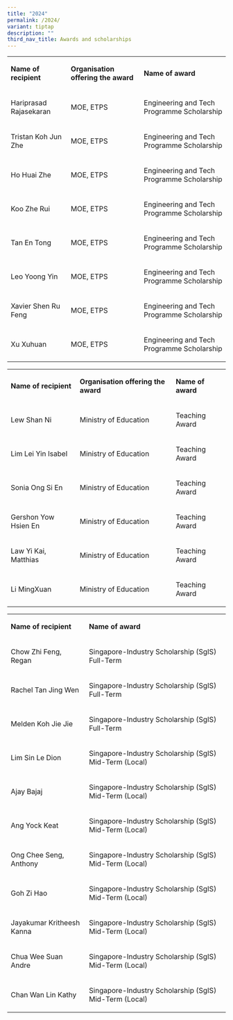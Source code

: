 ```yaml
---
title: "2024"
permalink: /2024/
variant: tiptap
description: ""
third_nav_title: Awards and scholarships
---
```

<table style="minWidth: 75px">
<colgroup>
<col>
<col>
<col>
</colgroup>
<tbody>
<tr>
<td rowspan="1" colspan="1">
<p><strong>Name of recipient</strong>
</p>
</td>
<td rowspan="1" colspan="1">
<p><strong>Organisation offering the award</strong>
</p>
</td>
<td rowspan="1" colspan="1">
<p><strong>Name of award&nbsp;</strong>
</p>
</td>
</tr>
<tr>
<td rowspan="1" colspan="1">
<p>Hariprasad Rajasekaran</p>
</td>
<td rowspan="1" colspan="1">
<p>MOE, ETPS</p>
</td>
<td rowspan="1" colspan="1">
<p>Engineering and Tech Programme Scholarship</p>
</td>
</tr>
<tr>
<td rowspan="1" colspan="1">
<p>Tristan Koh Jun Zhe</p>
</td>
<td rowspan="1" colspan="1">
<p>MOE, ETPS</p>
</td>
<td rowspan="1" colspan="1">
<p>Engineering and Tech Programme Scholarship</p>
</td>
</tr>
<tr>
<td rowspan="1" colspan="1">
<p>Ho Huai Zhe</p>
</td>
<td rowspan="1" colspan="1">
<p>MOE, ETPS</p>
</td>
<td rowspan="1" colspan="1">
<p>Engineering and Tech Programme Scholarship</p>
</td>
</tr>
<tr>
<td rowspan="1" colspan="1">
<p>Koo Zhe Rui</p>
</td>
<td rowspan="1" colspan="1">
<p>MOE, ETPS</p>
</td>
<td rowspan="1" colspan="1">
<p>Engineering and Tech Programme Scholarship</p>
</td>
</tr>
<tr>
<td rowspan="1" colspan="1">
<p>Tan En Tong</p>
</td>
<td rowspan="1" colspan="1">
<p>MOE, ETPS</p>
</td>
<td rowspan="1" colspan="1">
<p>Engineering and Tech Programme Scholarship</p>
</td>
</tr>
<tr>
<td rowspan="1" colspan="1">
<p>Leo Yoong Yin</p>
</td>
<td rowspan="1" colspan="1">
<p>MOE, ETPS</p>
</td>
<td rowspan="1" colspan="1">
<p>Engineering and Tech Programme Scholarship</p>
</td>
</tr>
<tr>
<td rowspan="1" colspan="1">
<p>Xavier Shen Ru Feng</p>
</td>
<td rowspan="1" colspan="1">
<p>MOE, ETPS</p>
</td>
<td rowspan="1" colspan="1">
<p>Engineering and Tech Programme Scholarship</p>
</td>
</tr>
<tr>
<td rowspan="1" colspan="1">
<p>Xu Xuhuan</p>
</td>
<td rowspan="1" colspan="1">
<p>MOE, ETPS</p>
</td>
<td rowspan="1" colspan="1">
<p>Engineering and Tech Programme Scholarship</p>
</td>
</tr>
</tbody>
</table>
<p></p>
<table style="minWidth: 75px">
<colgroup>
<col>
<col>
<col>
</colgroup>
<tbody>
<tr>
<td rowspan="1" colspan="1">
<p><strong>Name of recipient</strong>
</p>
</td>
<td rowspan="1" colspan="1">
<p><strong>Organisation offering the award</strong>
</p>
</td>
<td rowspan="1" colspan="1">
<p><strong>Name of award&nbsp;</strong>
</p>
</td>
</tr>
<tr>
<td rowspan="1" colspan="1">
<p>Lew Shan Ni</p>
</td>
<td rowspan="1" colspan="1">
<p>Ministry of Education</p>
</td>
<td rowspan="1" colspan="1">
<p>Teaching Award</p>
</td>
</tr>
<tr>
<td rowspan="1" colspan="1">
<p>Lim Lei Yin Isabel</p>
</td>
<td rowspan="1" colspan="1">
<p>Ministry of Education</p>
</td>
<td rowspan="1" colspan="1">
<p>Teaching Award</p>
</td>
</tr>
<tr>
<td rowspan="1" colspan="1">
<p>Sonia Ong Si En</p>
</td>
<td rowspan="1" colspan="1">
<p>Ministry of Education</p>
</td>
<td rowspan="1" colspan="1">
<p>Teaching Award</p>
</td>
</tr>
<tr>
<td rowspan="1" colspan="1">
<p>Gershon Yow Hsien En</p>
</td>
<td rowspan="1" colspan="1">
<p>Ministry of Education</p>
</td>
<td rowspan="1" colspan="1">
<p>Teaching Award</p>
</td>
</tr>
<tr>
<td rowspan="1" colspan="1">
<p>Law Yi Kai, Matthias</p>
</td>
<td rowspan="1" colspan="1">
<p>Ministry of Education</p>
</td>
<td rowspan="1" colspan="1">
<p>Teaching Award</p>
</td>
</tr>
<tr>
<td rowspan="1" colspan="1">
<p>Li MingXuan</p>
</td>
<td rowspan="1" colspan="1">
<p>Ministry of Education</p>
</td>
<td rowspan="1" colspan="1">
<p>Teaching Award</p>
</td>
</tr>
</tbody>
</table>
<p></p>
<table style="minWidth: 50px">
<colgroup>
<col>
<col>
</colgroup>
<tbody>
<tr>
<td rowspan="1" colspan="1">
<p><strong>Name of recipient</strong>
</p>
</td>
<td rowspan="1" colspan="1">
<p><strong>Name of award&nbsp;</strong>
</p>
</td>
</tr>
<tr>
<td rowspan="1" colspan="1">
<p>Chow Zhi Feng, Regan</p>
</td>
<td rowspan="1" colspan="1">
<p>Singapore-Industry Scholarship (SgIS) Full-Term</p>
</td>
</tr>
<tr>
<td rowspan="1" colspan="1">
<p>Rachel Tan Jing Wen</p>
</td>
<td rowspan="1" colspan="1">
<p>Singapore-Industry Scholarship (SgIS) Full-Term</p>
</td>
</tr>
<tr>
<td rowspan="1" colspan="1">
<p>Melden Koh Jie Jie</p>
</td>
<td rowspan="1" colspan="1">
<p>Singapore-Industry Scholarship (SgIS) Full-Term</p>
</td>
</tr>
<tr>
<td rowspan="1" colspan="1">
<p>Lim Sin Le Dion</p>
</td>
<td rowspan="1" colspan="1">
<p>Singapore-Industry Scholarship (SgIS) Mid-Term (Local)</p>
</td>
</tr>
<tr>
<td rowspan="1" colspan="1">
<p>Ajay Bajaj</p>
</td>
<td rowspan="1" colspan="1">
<p>Singapore-Industry Scholarship (SgIS) Mid-Term (Local)</p>
</td>
</tr>
<tr>
<td rowspan="1" colspan="1">
<p>Ang Yock Keat</p>
</td>
<td rowspan="1" colspan="1">
<p>Singapore-Industry Scholarship (SgIS) Mid-Term (Local)</p>
</td>
</tr>
<tr>
<td rowspan="1" colspan="1">
<p>Ong Chee Seng, Anthony</p>
</td>
<td rowspan="1" colspan="1">
<p>Singapore-Industry Scholarship (SgIS) Mid-Term (Local)</p>
</td>
</tr>
<tr>
<td rowspan="1" colspan="1">
<p>Goh Zi Hao</p>
</td>
<td rowspan="1" colspan="1">
<p>Singapore-Industry Scholarship (SgIS) Mid-Term (Local)</p>
</td>
</tr>
<tr>
<td rowspan="1" colspan="1">
<p>Jayakumar Kritheesh Kanna</p>
</td>
<td rowspan="1" colspan="1">
<p>Singapore-Industry Scholarship (SgIS) Mid-Term (Local)</p>
</td>
</tr>
<tr>
<td rowspan="1" colspan="1">
<p>Chua Wee Suan Andre</p>
</td>
<td rowspan="1" colspan="1">
<p>Singapore-Industry Scholarship (SgIS) Mid-Term (Local)</p>
</td>
</tr>
<tr>
<td rowspan="1" colspan="1">
<p>Chan Wan Lin Kathy</p>
</td>
<td rowspan="1" colspan="1">
<p>Singapore-Industry Scholarship (SgIS) Mid-Term (Local)</p>
</td>
</tr>
</tbody>
</table>
<p></p>